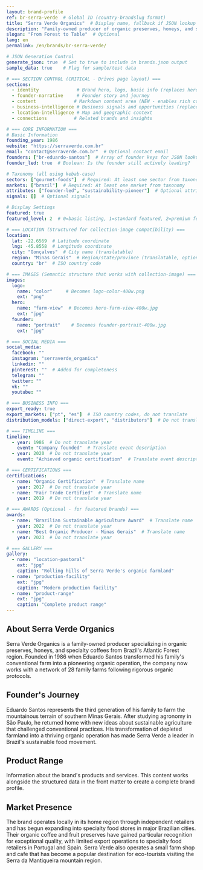 ```yaml
---
layout: brand-profile
ref: br-serra-verde  # Global ID (country-brandslug format)
title: "Serra Verde Organics"  # Display name, fallback if JSON lookup fails
description: "Family-owned producer of organic preserves, honeys, and specialty coffees from Brazil's Atlantic Forest region."
slogan: "From Forest to Table"  # Optional
lang: en
permalink: /en/brands/br-serra-verde/

# JSON Generation Control
generate_json: true  # Set to true to include in brands.json output
sample_data: true    # Flag for sample/test data

# === SECTION CONTROL (CRITICAL - Drives page layout) ===
sections:
  - identity              # Brand hero, logo, basic info (replaces hero)
  - founder-narrative     # Founder story and journey
  - content              # Markdown content area (NEW - enables rich content)
  - business-intelligence # Business signals and opportunities (replaces growth-signals)
  - location-intelligence # Map and geographic context
  - connections          # Related brands and insights

# === CORE INFORMATION ===
# Basic Information
founding_year: 1986
website: "https://serraverde.com.br"
email: "contact@serraverde.com.br"  # Optional contact email
founders: ["br-eduardo-santos"]  # Array of founder keys for JSON lookup
founder_led: true  # Boolean: Is the founder still actively leading?

# Taxonomy (all using kebab-case)
sectors: ["gourmet-foods"]  # Required: At least one sector from taxonomy
markets: ["brazil"]  # Required: At least one market from taxonomy
attributes: ["founder-led", "sustainability-pioneer"]  # Optional attributes
signals: []  # Optional signals

# Display Settings
featured: true
featured_level: 2  # 0=basic listing, 1=standard featured, 2=premium featured

# === LOCATION (Structured for collection-image compatibility) ===
location:
  lat: -22.6569  # Latitude coordinate
  lng: -45.8558  # Longitude coordinate
  city: "Gonçalves"  # City name (translatable)
  region: "Minas Gerais"  # Region/state/province (translatable, optional)
  country: "br"  # ISO country code

# === IMAGES (Semantic structure that works with collection-image) ===
images:
  logo:
    name: "color"     # Becomes logo-color-400w.png
    ext: "png"
  hero:
    name: "farm-view"  # Becomes hero-farm-view-400w.jpg
    ext: "jpg"
  founder:
    name: "portrait"    # Becomes founder-portrait-400w.jpg
    ext: "jpg"

# === SOCIAL MEDIA ===
social_media:
  facebook: ""
  instagram: "serraverde_organics"
  linkedin: ""
  pinterest: ""  # Added for completeness
  telegram: ""
  twitter: ""
  vk: ""
  youtube: ""

# === BUSINESS INFO ===
export_ready: true
export_markets: ["pt", "es"]  # ISO country codes, do not translate
distribution_models: ["direct-export", "distributors"]  # Do not translate codes

# === TIMELINE ===
timeline:
  - year: 1986  # Do not translate year
    event: "Company founded"  # Translate event description
  - year: 2020  # Do not translate year
    event: "Achieved organic certification"  # Translate event description

# === CERTIFICATIONS ===
certifications:
  - name: "Organic Certification"  # Translate name
    year: 2017  # Do not translate year
  - name: "Fair Trade Certified"  # Translate name
    year: 2019  # Do not translate year

# === AWARDS (Optional - for featured brands) ===
awards:
  - name: "Brazilian Sustainable Agriculture Award"  # Translate name
    year: 2022  # Do not translate year
  - name: "Best Organic Producer - Minas Gerais"  # Translate name
    year: 2023  # Do not translate year

# === GALLERY ===
gallery:
  - name: "location-pastoral"
    ext: "jpg"
    caption: "Rolling hills of Serra Verde's organic farmland"
  - name: "production-facility"
    ext: "jpg"
    caption: "Modern production facility"
  - name: "product-range"
    ext: "jpg"
    caption: "Complete product range"
---
```


## About Serra Verde Organics

Serra Verde Organics is a family-owned producer specializing in organic preserves, honeys, and specialty coffees from Brazil's Atlantic Forest region. Founded in 1986 when Eduardo Santos transformed his family's conventional farm into a pioneering organic operation, the company now works with a network of 28 family farms following rigorous organic protocols.

## Founder's Journey

Eduardo Santos represents the third generation of his family to farm the mountainous terrain of southern Minas Gerais. After studying agronomy in São Paulo, he returned home with new ideas about sustainable agriculture that challenged conventional practices. His transformation of depleted farmland into a thriving organic operation has made Serra Verde a leader in Brazil's sustainable food movement.

## Product Range

Information about the brand's products and services. This content works alongside the structured data in the front matter to create a complete brand profile.

## Market Presence

The brand operates locally in its home region through independent retailers and has begun expanding into specialty food stores in major Brazilian cities. Their organic coffee and fruit preserves have gained particular recognition for exceptional quality, with limited export operations to specialty food retailers in Portugal and Spain. Serra Verde also operates a small farm shop and cafe that has become a popular destination for eco-tourists visiting the Serra da Mantiqueira mountain region.


